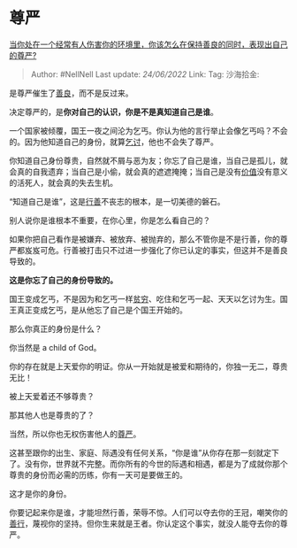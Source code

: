 # 尊严
[当你处在一个经常有人伤害你的环境里，你该怎么在保持善良的同时，表现出自己的尊严?](https://www.zhihu.com/question/536080771/answer/2534605230)

> Author: #NellNell
> Last update: *24/06/2022*
> Link:
> Tag:
> 沙海拾金:

是尊严催生了[善良](https://www.zhihu.com/search?q=%E5%96%84%E8%89%AF&search_source=Entity&hybrid_search_source=Entity&hybrid_search_extra=%7B%22sourceType%22%3A%22answer%22%2C%22sourceId%22%3A2534605230%7D)，而不是反过来。

决定尊严的，是**你对自己的认识，你是不是真知道自己是谁**。

一个国家被倾覆，国王一夜之间沦为乞丐。你认为他的言行举止会像乞丐吗？不会的。因为他知道自己的身份，就算[乞讨](https://www.zhihu.com/search?q=%E4%B9%9E%E8%AE%A8&search_source=Entity&hybrid_search_source=Entity&hybrid_search_extra=%7B%22sourceType%22%3A%22answer%22%2C%22sourceId%22%3A2534605230%7D)，他也不会失了尊严。

你知道自己身份尊贵，自然就不屑与恶为友；你忘了自己是谁，当自己是孤儿，就会真的自我遗弃；当自己是小偷，就会真的遮遮掩掩；当自己是没有[价值](https://www.zhihu.com/search?q=%E4%BB%B7%E5%80%BC&search_source=Entity&hybrid_search_source=Entity&hybrid_search_extra=%7B%22sourceType%22%3A%22answer%22%2C%22sourceId%22%3A2534605230%7D)没有意义的活死人，就会真的失去生机。

“知道自己是谁”，这是[行善](https://www.zhihu.com/search?q=%E8%A1%8C%E5%96%84&search_source=Entity&hybrid_search_source=Entity&hybrid_search_extra=%7B%22sourceType%22%3A%22answer%22%2C%22sourceId%22%3A2534605230%7D)不丧志的根本，是一切美德的磐石。

别人说你是谁根本不重要，在你心里，你是怎么看自己的？

如果你把自己看作是被嫌弃、被放弃、被抛弃的，那么不管你是不是行善，你的尊严都岌岌可危。行善被打击只不过进一步强化了你已认定的事实，但这并不是善良导致的。

**这是你忘了自己的身份导致的。**

国王变成乞丐，不是因为和乞丐一样[贫穷](https://www.zhihu.com/search?q=%E8%B4%AB%E7%A9%B7&search_source=Entity&hybrid_search_source=Entity&hybrid_search_extra=%7B%22sourceType%22%3A%22answer%22%2C%22sourceId%22%3A2534605230%7D)、吃住和乞丐一起、天天以乞讨为生。国王真正变成乞丐，是从他忘了自己是个国王开始的。

那么你真正的身份是什么？

你当然是 a child of God。

你的存在就是上天爱你的明证。你从一开始就是被爱和期待的，你独一无二，尊贵无比！

被上天爱着还不够尊贵？

那其他人也是尊贵的了？

当然，所以你也无权伤害他人的[尊严](https://www.zhihu.com/search?q=%E5%B0%8A%E4%B8%A5&search_source=Entity&hybrid_search_source=Entity&hybrid_search_extra=%7B%22sourceType%22%3A%22answer%22%2C%22sourceId%22%3A2534605230%7D)。

这甚至跟你的出生、家庭、际遇没有任何关系，“你是谁”从你存在那一刻就定下了。没有你，世界就不完整。而你所有的今世的际遇和相遇，都是为了成就你那个尊贵的身份而必需的历练，你有一天可是要做王的。

这才是你的身份。

你要记起来你是谁，才能坦然行善，荣辱不惊。人们可以夺去你的王冠，嘲笑你的[善行](https://www.zhihu.com/search?q=%E5%96%84%E8%A1%8C&search_source=Entity&hybrid_search_source=Entity&hybrid_search_extra=%7B%22sourceType%22%3A%22answer%22%2C%22sourceId%22%3A2534605230%7D)，蔑视你的坚持。但你生来就是王者。你认定这个事实，就没人能夺去你的尊严。

